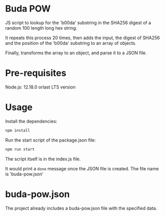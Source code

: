 # Buda POW

JS script to lookup for the 'b00da' substring in the SHA256 digest of a random 100 length long hex string.

It repeats this process 20 times, then adds the input, the digest of SHA256 and the position of the 'b00da' substring to an array of objects.

Finally, transforms the array to an object, and parse it to a JSON file.

# Pre-requisites

Node.js: 12.18.0 orlast LTS version

# Usage
Install the dependencies:
```bash
npm install
```
Run the start script of the package.json file:
```bash
npm run start
```

The script itself is in the index.js file.

It would print a ```done``` message once the JSON file is created. The file name is 'buda-pow.json'

# buda-pow.json

The project already includes a buda-pow.json file with the specified data.
